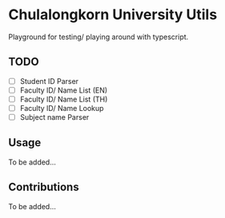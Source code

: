 # Chulalongkorn University Utils

Playground for testing/ playing around with typescript.

## TODO

- [ ] Student ID Parser
- [ ] Faculty ID/ Name List (EN)
- [ ] Faculty ID/ Name List (TH)
- [ ] Faculty ID/ Name Lookup
- [ ] Subject name Parser

## Usage

To be added...

## Contributions

To be added...
